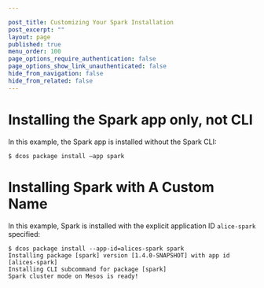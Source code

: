 ```yaml
---

post_title: Customizing Your Spark Installation
post_excerpt: ""
layout: page
published: true
menu_order: 100
page_options_require_authentication: false
page_options_show_link_unauthenticated: false
hide_from_navigation: false
hide_from_related: false
---
```

# Installing the Spark app only, not CLI

In this example, the Spark app is installed without the Spark CLI:

    $ dcos package install —app spark


# Installing Spark with A Custom Name

In this example, Spark is installed with the explicit application ID `alice-spark` specified:

    $ dcos package install --app-id=alices-spark spark
    Installing package [spark] version [1.4.0-SNAPSHOT] with app id [alices-spark]
    Installing CLI subcommand for package [spark]
    Spark cluster mode on Mesos is ready!